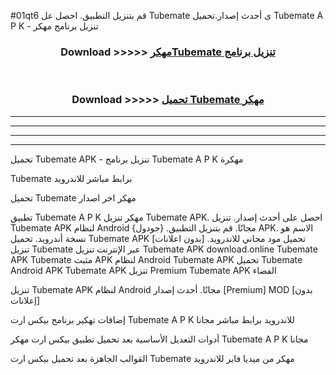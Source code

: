 #01qt6 قم بتنزيل التطبيق. احصل عل Tubemate  ى أحدث إصدار.تحميل Tubemate  A P K - تنزيل برنامج مهكر



<div align="center">
<h3>Download >>>>> <a href="https://ar-sites.web.app/?ar= Tubemate ">مهكرTubemate  تنزيل برنامج</a></h3><br>

<h3>Download >>>>> <a href="https://ar-sites.web.app/?ar= Tubemate ">تحميل Tubemate  مهكر</a></h3>
</div>


----------------------------------------------------------

----------------------------------------------------------

----------------------------------------------------------

----------------------------------------------------------


تحميل Tubemate  APK - تنزيل برنامج Tubemate  A P K مهكرة

Tubemate  برابط مباشر للاندرويد

تحميل Tubemate  مهكر اخر اصدار

تطبيق Tubemate  A P K مهكر
تنزيل Tubemate  APK. احصل على أحدث إصدار.
تنزيل Tubemate  APK لنظام Android مجانًا.
قم بتنزيل التطبيق. {جودول} APK. الاسم هو نسخة أندرويد.
تحميل Tubemate  APK [بدون اعلانات]
تحميل مود مجاني للاندرويد.
تنزيل Tubemate  عبر الإنترنت
تنزيل Tubemate  APK
download.online Tubemate  APK
Tubemate  مثبت APK لنظام Android
Tubemate  APK
تحميل Tubemate  Android APK
Tubemate  APK تنزيل Premium
Tubemate  APK الفضاء

تنزيل Tubemate  APK لنظام Android مجانًا. أحدث إصدار [Premium] MOD [بدون إعلانات]

إضافات تهكير برنامج بيكس ارت Tubemate  A P K للاندرويد برابط مباشر مجانا

أدوات التعديل الأساسية بعد تحميل تطبيق بيكس ارت مهكر Tubemate  A P K مجانا

القوالب الجاهزة بعد تحميل بيكس ارت Tubemate  مهكر من ميديا فاير للاندرويد



